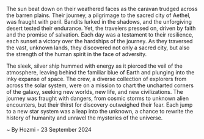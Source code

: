 
The sun beat down on their weathered faces as the caravan trudged across the barren plains. Their journey, a pilgrimage to the sacred city of Aethel, was fraught with peril. Bandits lurked in the shadows, and the unforgiving desert tested their endurance. Yet, the travelers pressed on, driven by faith and the promise of salvation. Each day was a testament to their resilience, each sunset a victory over the hardships of the journey. As they traversed the vast, unknown lands, they discovered not only a sacred city, but also the strength of the human spirit in the face of adversity.

The sleek, silver ship hummed with energy as it pierced the veil of the atmosphere, leaving behind the familiar blue of Earth and plunging into the inky expanse of space. The crew, a diverse collection of explorers from across the solar system, were on a mission to chart the uncharted corners of the galaxy, seeking new worlds, new life, and new civilizations. The journey was fraught with dangers, from cosmic storms to unknown alien encounters, but their thirst for discovery outweighed their fear. Each jump to a new star system was a leap into the unknown, a chance to rewrite the history of humanity and unravel the mysteries of the universe. 

~ By Hozmi - 23 September 2024
